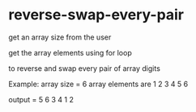 # reverse-swap-every-pair
get an array size from the user

get the array elements using for loop

to reverse and swap every pair of array digits

Example: 
array size = 6
array elements are 1 2 3 4 5 6

output = 5 6 3 4 1 2
